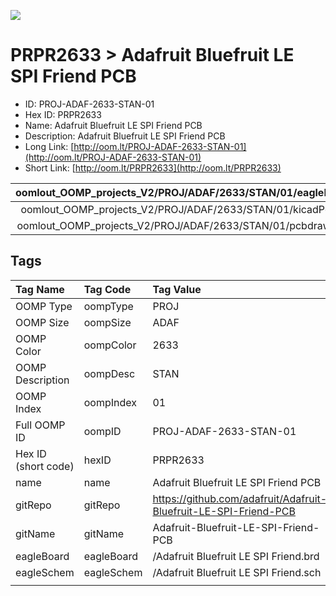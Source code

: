 


  
![][im]
# PRPR2633 > Adafruit Bluefruit LE SPI Friend PCB

- ID: PROJ-ADAF-2633-STAN-01
- Hex ID: PRPR2633
- Name: Adafruit Bluefruit LE SPI Friend PCB
- Description: Adafruit Bluefruit LE SPI Friend PCB
- Long Link: [http://oom.lt/PROJ-ADAF-2633-STAN-01](http://oom.lt/PROJ-ADAF-2633-STAN-01)
- Short Link: [http://oom.lt/PRPR2633](http://oom.lt/PRPR2633)
  

|oomlout_OOMP_projects_V2/PROJ/ADAF/2633/STAN/01/eagleImage.png|oomlout_OOMP_projects_V2/PROJ/ADAF/2633/STAN/01/eagleSchemImage.png|oomlout_OOMP_projects_V2/PROJ/ADAF/2633/STAN/01/kicadPcb3dFront.png|oomlout_OOMP_projects_V2/PROJ/ADAF/2633/STAN/01/kicadPcb3dBack.png|
| :---: | :---: | :---: | :---: |
|oomlout_OOMP_projects_V2/PROJ/ADAF/2633/STAN/01/kicadPcb3d.png|oomlout_OOMP_projects_V2/PROJ/ADAF/2633/STAN/01/bomBack.png|oomlout_OOMP_projects_V2/PROJ/ADAF/2633/STAN/01/bomFront.png|oomlout_OOMP_projects_V2/PROJ/ADAF/2633/STAN/01/pcbdraw.svg|
|oomlout_OOMP_projects_V2/PROJ/ADAF/2633/STAN/01/pcbdrawBack.svg||||

## Tags
  

|Tag Name|Tag Code|Tag Value|
| :--- | :--- | :--- |
|OOMP Type|oompType|PROJ|
|OOMP Size|oompSize|ADAF|
|OOMP Color|oompColor|2633|
|OOMP Description|oompDesc|STAN|
|OOMP Index|oompIndex|01|
|Full OOMP ID|oompID|PROJ-ADAF-2633-STAN-01|
|Hex ID (short code)|hexID|PRPR2633|
|name|name|Adafruit Bluefruit LE SPI Friend PCB|
|gitRepo|gitRepo|https://github.com/adafruit/Adafruit-Bluefruit-LE-SPI-Friend-PCB|
|gitName|gitName|Adafruit-Bluefruit-LE-SPI-Friend-PCB|
|eagleBoard|eagleBoard|/Adafruit Bluefruit LE SPI Friend.brd|
|eagleSchem|eagleSchem|/Adafruit Bluefruit LE SPI Friend.sch|
||||



[im]: PROJ/ADAF/2633/STAN/01/kicadPcb3d_450.png
